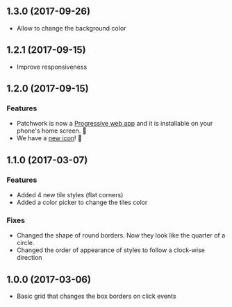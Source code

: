 ## 1.3.0 (2017-09-26)

* Allow to change the background color

## 1.2.1 (2017-09-15)

* Improve responsiveness

## 1.2.0 (2017-09-15)

### Features

* Patchwork is now a [Progressive web app](https://developers.google.com/web/progressive-web-apps/)
  and it is installable on your phone's home screen. 📱 
* We have a [new icon](https://github.com/delaguilaluis/patchwork/blob/master/assets/icon.png)! 🎉 

## 1.1.0 (2017-03-07)

### Features

* Added 4 new tile styles (flat corners)
* Added a color picker to change the tiles color

### Fixes

* Changed the shape of round borders. Now they look like the quarter of a circle.
* Changed the order of appearance of styles to follow a clock-wise direction

## 1.0.0 (2017-03-06)

* Basic grid that changes the box borders on click events
